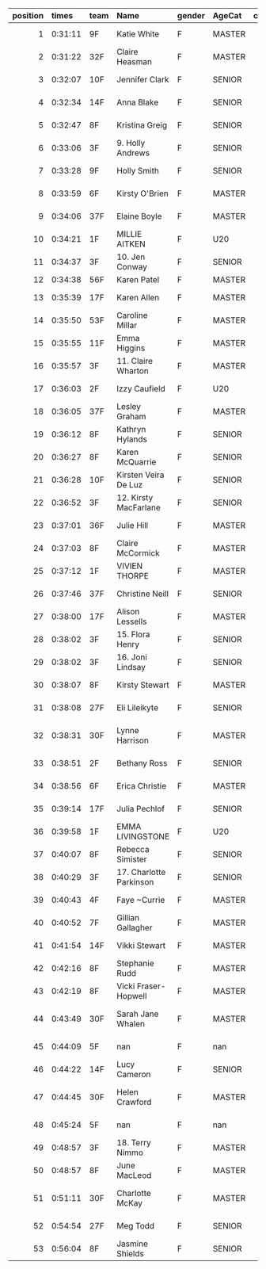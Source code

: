 |   position | times   | team   | Name                    | gender   | AgeCat   |   clubnumber | Club name                  | Website                                    |   finishPosition |
|-----------:|:--------|:-------|:------------------------|:---------|:---------|-------------:|:---------------------------|:-------------------------------------------|-----------------:|
|          1 | 0:31:11 | 9F     | Katie White             | F        | MASTER   |            9 | Garscube Harriers          | https://www.garscubeharriers.org.uk/       |               42 |
|          2 | 0:31:22 | 32F    | Claire Heasman          | F        | MASTER   |           32 | Helensburgh AAC            | https://www.helensburghaac.com/            |               43 |
|          3 | 0:32:07 | 10F    | Jennifer Clark          | F        | SENIOR   |           10 | Shettleston Harriers       | http://shettlestonharriers.org.uk/         |               47 |
|          4 | 0:32:34 | 14F    | Anna Blake              | F        | SENIOR   |           14 | Ayr Seaforth AC            | https://www.ayrseaforth.co.uk/             |               53 |
|          5 | 0:32:47 | 8F     | Kristina Greig          | F        | SENIOR   |            8 | Bellahouston Harriers      | http://www.bellahoustonharriers.co.uk/     |               58 |
|          6 | 0:33:06 | 3F     | 9. Holly Andrews        | F        | SENIOR   |            3 | Bellahouston RR            | https://www.bellahoustonroadrunners.co.uk/ |               62 |
|          7 | 0:33:28 | 9F     | Holly Smith             | F        | SENIOR   |            9 | Garscube Harriers          | https://www.garscubeharriers.org.uk/       |               65 |
|          8 | 0:33:59 | 6F     | Kirsty O'Brien          | F        | MASTER   |            6 | Cambuslang Harriers        | https://cambuslangharriers.org/            |               69 |
|          9 | 0:34:06 | 37F    | Elaine Boyle            | F        | MASTER   |           37 | Law & District AAC         | http://www.lawaac.co.uk/                   |               70 |
|         10 | 0:34:21 | 1F     | MILLIE AITKEN           | F        | U20      |            1 | East Kilbride AC           | http://www.ekac.org.uk/                    |               72 |
|         11 | 0:34:37 | 3F     | 10. Jen Conway          | F        | SENIOR   |            3 | Bellahouston RR            | https://www.bellahoustonroadrunners.co.uk/ |               75 |
|         12 | 0:34:38 | 56F    | Karen Patel             | F        | MASTER   |           56 | West End RR                | https://www.westendroadrunners.co.uk/      |               76 |
|         13 | 0:35:39 | 17F    | Karen Allen             | F        | MASTER   |           17 | Calderglen Harriers        | http://www.calderglenharriers.org.uk/      |               87 |
|         14 | 0:35:50 | 53F    | Caroline Millar         | F        | MASTER   |           53 | Troon Tortoises            | http://troontortoises.co.uk                |               89 |
|         15 | 0:35:55 | 11F    | Emma Higgins            | F        | MASTER   |           11 | Airdrie Harriers           | http://airdrieharriers.org/                |               90 |
|         16 | 0:35:57 | 3F     | 11. Claire Wharton      | F        | MASTER   |            3 | Bellahouston RR            | https://www.bellahoustonroadrunners.co.uk/ |               91 |
|         17 | 0:36:03 | 2F     | Izzy Caufield           | F        | U20      |            2 | Kilmarnock H&AC            | http://www.kilmarnockharriers.com/         |               93 |
|         18 | 0:36:05 | 37F    | Lesley Graham           | F        | MASTER   |           37 | Law & District AAC         | http://www.lawaac.co.uk/                   |               94 |
|         19 | 0:36:12 | 8F     | Kathryn Hylands         | F        | SENIOR   |            8 | Bellahouston Harriers      | http://www.bellahoustonharriers.co.uk/     |               95 |
|         20 | 0:36:27 | 8F     | Karen McQuarrie         | F        | SENIOR   |            8 | Bellahouston Harriers      | http://www.bellahoustonharriers.co.uk/     |               97 |
|         21 | 0:36:28 | 10F    | Kirsten Veira De Luz    | F        | SENIOR   |           10 | Shettleston Harriers       | http://shettlestonharriers.org.uk/         |               98 |
|         22 | 0:36:52 | 3F     | 12. Kirsty MacFarlane   | F        | SENIOR   |            3 | Bellahouston RR            | https://www.bellahoustonroadrunners.co.uk/ |              103 |
|         23 | 0:37:01 | 36F    | Julie Hill              | F        | MASTER   |           36 | Larkhall YMCA              | https://www.larkhallymcaharriers.org       |              104 |
|         24 | 0:37:03 | 8F     | Claire McCormick        | F        | MASTER   |            8 | Bellahouston Harriers      | http://www.bellahoustonharriers.co.uk/     |              106 |
|         25 | 0:37:12 | 1F     | VIVIEN THORPE           | F        | MASTER   |            1 | East Kilbride AC           | http://www.ekac.org.uk/                    |              107 |
|         26 | 0:37:46 | 37F    | Christine Neill         | F        | SENIOR   |           37 | Law & District AAC         | http://www.lawaac.co.uk/                   |              112 |
|         27 | 0:38:00 | 17F    | Alison Lessells         | F        | MASTER   |           17 | Calderglen Harriers        | http://www.calderglenharriers.org.uk/      |              115 |
|         28 | 0:38:02 | 3F     | 15. Flora Henry         | F        | SENIOR   |            3 | Bellahouston RR            | https://www.bellahoustonroadrunners.co.uk/ |              117 |
|         29 | 0:38:02 | 3F     | 16. Joni Lindsay        | F        | SENIOR   |            3 | Bellahouston RR            | https://www.bellahoustonroadrunners.co.uk/ |              118 |
|         30 | 0:38:07 | 8F     | Kirsty Stewart          | F        | MASTER   |            8 | Bellahouston Harriers      | http://www.bellahoustonharriers.co.uk/     |              119 |
|         31 | 0:38:08 | 27F    | Eli Lileikyte           | F        | SENIOR   |           27 | Glasgow FrontRunners       | https://www.glasgowfrontrunners.org/       |              120 |
|         32 | 0:38:31 | 30F    | Lynne Harrison          | F        | MASTER   |           30 | Greenock Glenpark Harriers | https://greenockglenparkharriers.com/      |              125 |
|         33 | 0:38:51 | 2F     | Bethany Ross            | F        | SENIOR   |            2 | Kilmarnock H&AC            | http://www.kilmarnockharriers.com/         |              128 |
|         34 | 0:38:56 | 6F     | Erica Christie          | F        | MASTER   |            6 | Cambuslang Harriers        | https://cambuslangharriers.org/            |              129 |
|         35 | 0:39:14 | 17F    | Julia Pechlof           | F        | SENIOR   |           17 | Calderglen Harriers        | http://www.calderglenharriers.org.uk/      |              130 |
|         36 | 0:39:58 | 1F     | EMMA LIVINGSTONE        | F        | U20      |            1 | East Kilbride AC           | http://www.ekac.org.uk/                    |              135 |
|         37 | 0:40:07 | 8F     | Rebecca Simister        | F        | SENIOR   |            8 | Bellahouston Harriers      | http://www.bellahoustonharriers.co.uk/     |              136 |
|         38 | 0:40:29 | 3F     | 17. Charlotte Parkinson | F        | SENIOR   |            3 | Bellahouston RR            | https://www.bellahoustonroadrunners.co.uk/ |              139 |
|         39 | 0:40:43 | 4F     | Faye ~Currie            | F        | MASTER   |            4 | Inverclyde AC              | https://www.inverclydeac.org/              |              140 |
|         40 | 0:40:52 | 7F     | Gillian Gallagher       | F        | MASTER   |            7 | Giffnock North AC          | https://www.giffnocknorth.co.uk/           |              141 |
|         41 | 0:41:54 | 14F    | Vikki Stewart           | F        | MASTER   |           14 | Ayr Seaforth AC            | https://www.ayrseaforth.co.uk/             |              146 |
|         42 | 0:42:16 | 8F     | Stephanie Rudd          | F        | MASTER   |            8 | Bellahouston Harriers      | http://www.bellahoustonharriers.co.uk/     |              147 |
|         43 | 0:42:19 | 8F     | Vicki Fraser-Hopwell    | F        | MASTER   |            8 | Bellahouston Harriers      | http://www.bellahoustonharriers.co.uk/     |              148 |
|         44 | 0:43:49 | 30F    | Sarah Jane Whalen       | F        | MASTER   |           30 | Greenock Glenpark Harriers | https://greenockglenparkharriers.com/      |              150 |
|         45 | 0:44:09 | 5F     | nan                     | F        | nan      |            5 | Westerlands CCC            | https://westerlandsccc.co.uk/              |              151 |
|         46 | 0:44:22 | 14F    | Lucy Cameron            | F        | SENIOR   |           14 | Ayr Seaforth AC            | https://www.ayrseaforth.co.uk/             |              152 |
|         47 | 0:44:45 | 30F    | Helen Crawford          | F        | MASTER   |           30 | Greenock Glenpark Harriers | https://greenockglenparkharriers.com/      |              153 |
|         48 | 0:45:24 | 5F     | nan                     | F        | nan      |            5 | Westerlands CCC            | https://westerlandsccc.co.uk/              |              155 |
|         49 | 0:48:57 | 3F     | 18. Terry Nimmo         | F        | MASTER   |            3 | Bellahouston RR            | https://www.bellahoustonroadrunners.co.uk/ |              157 |
|         50 | 0:48:57 | 8F     | June MacLeod            | F        | MASTER   |            8 | Bellahouston Harriers      | http://www.bellahoustonharriers.co.uk/     |              158 |
|         51 | 0:51:11 | 30F    | Charlotte McKay         | F        | MASTER   |           30 | Greenock Glenpark Harriers | https://greenockglenparkharriers.com/      |              160 |
|         52 | 0:54:54 | 27F    | Meg Todd                | F        | SENIOR   |           27 | Glasgow FrontRunners       | https://www.glasgowfrontrunners.org/       |              161 |
|         53 | 0:56:04 | 8F     | Jasmine Shields         | F        | SENIOR   |            8 | Bellahouston Harriers      | http://www.bellahoustonharriers.co.uk/     |              162 |